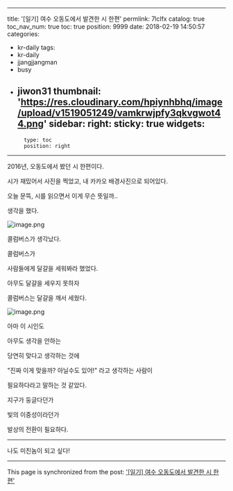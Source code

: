 
---
title: '[일기] 여수 오동도에서 발견한 시 한편'
permlink: 7lclfx
catalog: true
toc_nav_num: true
toc: true
position: 9999
date: 2018-02-19 14:50:57
categories:
- kr-daily
tags:
- kr-daily
- jjangjjangman
- busy
- jiwon31
thumbnail: 'https://res.cloudinary.com/hpiynhbhq/image/upload/v1519051249/vamkrwjpfy3qkvgwot44.png'
sidebar:
    right:
        sticky: true
widgets:
    -
        type: toc
        position: right
---


2016년, 오동도에서 봤던 시 한편이다.

시가 재밌어서 사진을 찍었고, 내 카카오 배경사진으로 되어있다.

오늘 문뜩, 시를 읽으면서 이게 무슨 뜻일까..

생각을 했다.

![image.png](https://res.cloudinary.com/hpiynhbhq/image/upload/v1519051249/vamkrwjpfy3qkvgwot44.png)

콜럼버스가 생각났다.

콜럼버스가

사람들에게 달걀을 세워봐라 했었다.

아무도 달걀을 세우지 못하자

콜럼버스는 달걀을 깨서 세웠다.

![image.png](https://res.cloudinary.com/hpiynhbhq/image/upload/v1519051585/wdmv09fdkf24h7gxix00.png)

아마 이 시인도

아무도 생각을 안하는

당연히 맞다고 생각하는 것에

"진짜 이게 맞을까? 아닐수도 있어!" 라고 생각하는 사람이

필요하다라고 말하는 것 같았다.

지구가 둥글다던가

빛의 이중성이라던가

발상의 전환이 필요하다.

----

나도 미친놈이 되고 싶다!

- - -

This page is synchronized from the post: ['[일기] 여수 오동도에서 발견한 시 한편'](https://steemit.com/@jacobyu/7lclfx)
